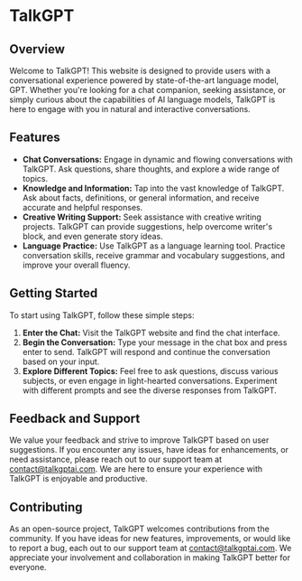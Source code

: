 # TalkGPT

## Overview

Welcome to TalkGPT! This website is designed to provide users with a conversational experience powered by state-of-the-art language model, GPT. Whether you're looking for a chat companion, seeking assistance, or simply curious about the capabilities of AI language models, TalkGPT is here to engage with you in natural and interactive conversations.

## Features

- **Chat Conversations:** Engage in dynamic and flowing conversations with TalkGPT. Ask questions, share thoughts, and explore a wide range of topics.
- **Knowledge and Information:** Tap into the vast knowledge of TalkGPT. Ask about facts, definitions, or general information, and receive accurate and helpful responses.
- **Creative Writing Support:** Seek assistance with creative writing projects. TalkGPT can provide suggestions, help overcome writer's block, and even generate story ideas.
- **Language Practice:** Use TalkGPT as a language learning tool. Practice conversation skills, receive grammar and vocabulary suggestions, and improve your overall fluency.

## Getting Started

To start using TalkGPT, follow these simple steps:

1. **Enter the Chat:** Visit the TalkGPT website and find the chat interface.
2. **Begin the Conversation:** Type your message in the chat box and press enter to send. TalkGPT will respond and continue the conversation based on your input.
3. **Explore Different Topics:** Feel free to ask questions, discuss various subjects, or even engage in light-hearted conversations. Experiment with different prompts and see the diverse responses from TalkGPT.

## Feedback and Support

We value your feedback and strive to improve TalkGPT based on user suggestions. If you encounter any issues, have ideas for enhancements, or need assistance, please reach out to our support team at  contact@talkgptai.com. We are here to ensure your experience with TalkGPT is enjoyable and productive.

## Contributing

As an open-source project, TalkGPT welcomes contributions from the community. If you have ideas for new features, improvements, or would like to report a bug, each out to our support team at contact@talkgptai.com. We appreciate your involvement and collaboration in making TalkGPT better for everyone.
